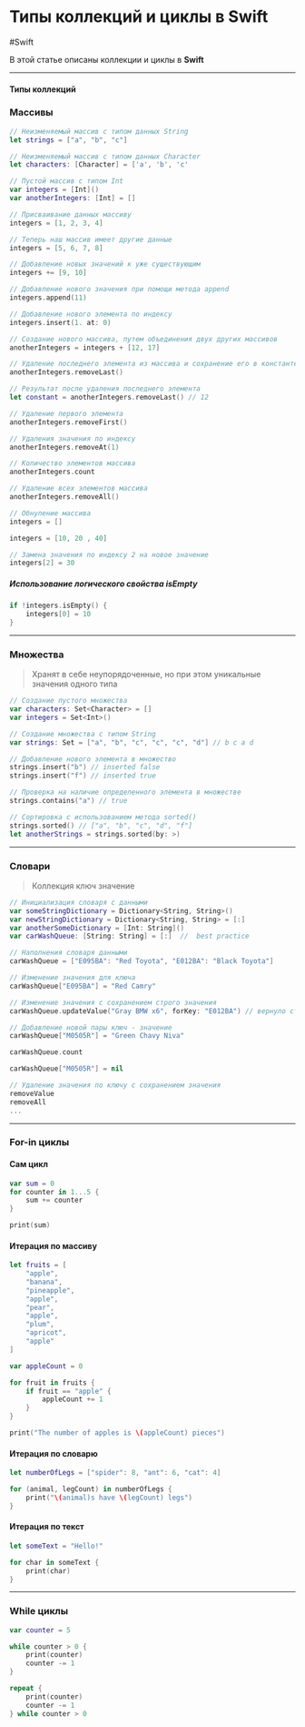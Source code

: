 # Типы коллекций и циклы в __Swift__

#Swift

В этой статье описаны коллекции и циклы в __Swift__

---

#### Типы коллекций

### Массивы

```swift
// Неизменяемый массив с типом данных String
let strings = ["a", "b", "c"]

// Неизменяемый массив с типом данных Character
let characters: [Character] = ['a', 'b', 'c'

// Пустой массив с типом Int
var integers = [Int]()
var anotherIntegers: [Int] = []

// Присваивание данных массиву
integers = [1, 2, 3, 4]

// Теперь наш массив имеет другие данные
integers = [5, 6, 7, 8]

// Добавление новых значений к уже существующим
integers += [9, 10]

// Добавление нового значения при помощи метода append
integers.append(11)

// Добавление нового элемента по индексу
integers.insert(1. at: 0)

// Создание нового массива, путем объединения двух других массивов
anotherIntegers = integers + [12, 17]

// Удаление последнего элемента из массива и сохранение его в константе
anotherIntegers.removeLast()

// Результат после удаления последнего элемента
let constant = anotherIntegers.removeLast() // 12

// Удаление первого элемента
anotherIntegers.removeFirst()

// Удаления значения по индексу
anotherIntegers.removeAt(1)

// Количество элементов массива
anotherIntegers.count

// Удаление всех элементов массива
anotherIntegers.removeAll()

// Обнуление массива
integers = []

integers = [10, 20 , 40]

// Замена значения по индексу 2 на новое значение
integers[2] = 30
```

##### Использование логического свойства isEmpty

```swift
if !integers.isEmpty() {
    integers[0] = 10
}
```

---

### Множества
> Хранят в себе неупорядоченные, но при этом уникальные значения одного типа

```swift
// Создание пустого множества
var characters: Set<Character> = []
var integers = Set<Int>()

// Создание множества с типом String
var strings: Set = ["a", "b", "c", "c", "c", "d"] // b c a d

// Добавление нового элемента в множество
strings.insert("b") // inserted false
strings.insert("f") // inserted true

// Проверка на наличие определенного элемента в множестве
strings.contains("a") // true

// Сортировка с использованием метода sorted()
strings.sorted() // ["a", "b", "c", "d", "f"]
let anotherStrings = strings.sorted(by: >)
```

---

### Словари
> Коллекция ключ значение

```swift
// Инициализация словаря с данными
var someStringDictionary = Dictionary<String, String>()
var newStringDictionary = Dictionary<String, String> = [:]
var anotherSomeDictionary = [Int: String]()
var carWashQueue: [String: String] = [:]  //  best practice

// Наполнения словаря данными
carWashQueue = ["E095BA": "Red Toyota", "E012BA": "Black Toyota"]

// Изменение значения для ключа
carWashQueue["E095BA"] = "Red Camry"

// Изменение значения с сохранением строго значения
carWashQueue.updateValue("Gray BMW x6", forKey: "E012BA") // вернуло старое значение

// Добавление новой пары ключ - значение
carWashQueue["M0505R"] = "Green Chavy Niva"

carWashQueue.count

carWashQueue["M0505R"] = nil

// Удаление значения по ключу с сохранением значения
removeValue
removeAll
...
```

---

### For-in циклы 
#### Сам цикл
```swift
var sum = 0
for counter in 1...5 {
    sum += counter
}

print(sum)
```

#### Итерация по массиву

```swift
let fruits = [
    "apple",
    "banana",
    "pineapple",
    "apple",
    "pear",
    "apple",
    "plum",
    "apricot",
    "apple"
]

var appleCount = 0

for fruit in fruits {
    if fruit == "apple" {
        appleCount += 1
    }
}

print("The number of apples is \(appleCount) pieces")
```

#### Итерация по словарю

```swift
let numberOfLegs = ["spider": 8, "ant": 6, "cat": 4]

for (animal, legCount) in numberOfLegs {
    print("\(animal)s have \(legCount) legs")
}
```

#### Итерация по текст

```swift
let someText = "Hello!"

for char in someText {
    print(char)
}
```

---

### While циклы

```swift
var counter = 5

while counter > 0 {
    print(counter)
    counter -= 1
}
```

```swift
repeat {
    print(counter)
    counter -= 1
} while counter > 0
```